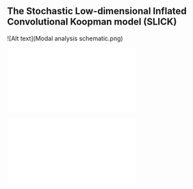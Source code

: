 ## The Stochastic Low-dimensional Inflated Convolutional Koopman model (SLICK)


![Alt text](Modal analysis schematic.png)


![SLICK overview](Koopman_SPOD_schematic.pdf)


![SCGL overview](SCGL_nonlinear_correlated_full.pdf)
